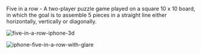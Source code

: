 Five in a row - A two-player puzzle game played on a square 10 x 10 board, in which the goal is to assemble 5 pieces in a straight line either horizontally, vertically or diagonally.

![five-in-a-row-iphone-3d](https://github.com/user-attachments/assets/0be2c4ed-04fd-46d0-a236-e26e708610ab)

![iphone-five-in-a-row-with-glare](https://github.com/user-attachments/assets/fc3a5b98-98a5-4304-9310-8efbc03c9b5f)
